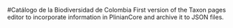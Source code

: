 #Catálogo de la Biodiversidad de Colombia
First version of the Taxon pages editor to incorporate information in PlinianCore and archive it to JSON files.
